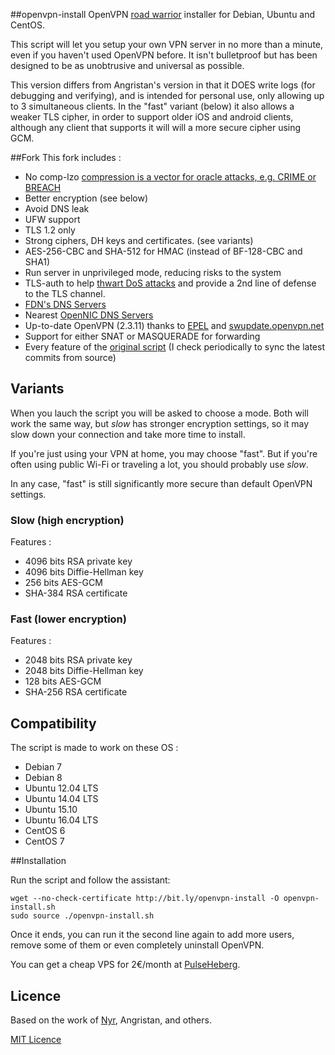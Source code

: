 ##openvpn-install
OpenVPN [road warrior](http://en.wikipedia.org/wiki/Road_warrior_%28computing%29) installer for Debian, Ubuntu and CentOS.

This script will let you setup your own VPN server in no more than a minute, even if you haven't used OpenVPN before. It isn't bulletproof but has been designed to be as unobtrusive and universal as possible.

This version differs from Angristan's version in that it DOES write logs (for debugging and verifying), and is intended for personal use, only allowing up to 3 simultaneous clients. In the "fast" variant (below) it also allows a weaker TLS cipher, in order to support older iOS and android clients, although any client that supports it will will a more secure cipher using GCM.

##Fork
This fork includes :
- No comp-lzo [compression is a vector for oracle attacks, e.g. CRIME or BREACH](https://github.com/BetterCrypto/Applied-Crypto-Hardening/pull/91#issuecomment-75388575)
- Better encryption (see below)
- Avoid DNS leak
- UFW support
- TLS 1.2 only
- Strong ciphers, DH keys and certificates. (see variants)
- AES-256-CBC and SHA-512 for HMAC (instead of BF-128-CBC and SHA1)
- Run server in unprivileged mode, reducing risks to the system
- TLS-auth to help [thwart DoS attacks](https://openvpn.net/index.php/open-source/documentation/howto.html#security) and provide a 2nd line of defense to the TLS channel.
- [FDN's DNS Servers](http://www.fdn.fr/actions/dns/)
- Nearest [OpenNIC DNS Servers](https://www.opennicproject.org/)
- Up-to-date OpenVPN (2.3.11) thanks to [EPEL](http://fedoraproject.org/wiki/EPEL) and [swupdate.openvpn.net](https://community.openvpn.net/openvpn/wiki/OpenvpnSoftwareRepos)
- Support for either SNAT or MASQUERADE for forwarding
- Every feature of the [original script](https://github.com/Nyr/openvpn-install) (I check periodically to sync the latest commits from source)

## Variants

When you lauch the script you will be asked to choose a mode. Both will work the same way, but *slow* has stronger encryption settings, so it may slow down your connection and take more time to install.

If you're just using your VPN at home, you may choose "fast". But if you're often using public Wi-Fi or traveling a lot, you should probably use *slow*.

In any case, "fast" is still significantly more secure than default OpenVPN settings.

### Slow (high encryption)
Features :
- 4096 bits RSA private key
- 4096 bits Diffie-Hellman key
- 256 bits AES-GCM
- SHA-384 RSA certificate

### Fast (lower encryption)
Features :
- 2048 bits RSA private key
- 2048 bits Diffie-Hellman key
- 128 bits AES-GCM
- SHA-256 RSA certificate

## Compatibility

The script is made to work on these OS :
- Debian 7
- Debian 8
- Ubuntu 12.04 LTS
- Ubuntu 14.04 LTS
- Ubuntu 15.10
- Ubuntu 16.04 LTS
- CentOS 6
- CentOS 7


##Installation

Run the script and follow the assistant:

```
wget --no-check-certificate http://bit.ly/openvpn-install -O openvpn-install.sh
sudo source ./openvpn-install.sh
```

Once it ends, you can run it the second line again to add more users, remove some of them or even completely uninstall OpenVPN.


You can get a cheap VPS for 2€/month at [PulseHeberg](https://bit.ly/pulse-vpn).

## Licence

Based on the work of [Nyr](https://github.com/Nyr/openvpn-install), Angristan, and others.

[MIT Licence](https://raw.githubusercontent.com/Angristan/openvpn-install-nyr/master/LICENSE)
